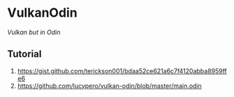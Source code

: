 # VulkanOdin
_Vulkan but in Odin_

## Tutorial

1. https://gist.github.com/terickson001/bdaa52ce621a6c7f4120abba8959ffe6
2. https://github.com/lucypero/vulkan-odin/blob/master/main.odin
